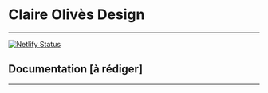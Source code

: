 # Claire Olivès Design

---

[![Netlify Status](https://api.netlify.com/api/v1/badges/26a82e9b-627c-41d5-a047-f56dd611587c/deploy-status)](https://app.netlify.com/sites/claire-olives-design/deploys)


## Documentation [à rédiger]
---